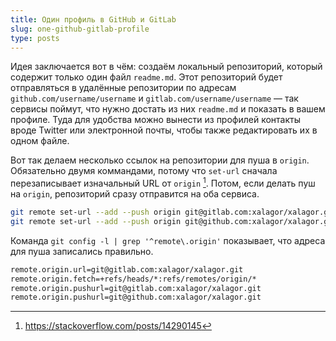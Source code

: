 ```yaml
---
title: Один профиль в GitHub и GitLab
slug: one-github-gitlab-profile
type: posts
---
```


Идея заключается вот в чём: создаём локальный репозиторий, который содержит только один файл `readme.md`. Этот репозиторий будет отправляться в удалённые репозитории по адресам `github.com/username/username` и `gitlab.com/username/username` — так сервисы поймут, что нужно достать из них `readme.md` и показать в вашем профиле. Туда для удобства можно вынести из профилей контакты вроде Twitter или электронной почты, чтобы также редактировать их в одном файле.

Вот так делаем несколько ссылок на репозитории для пуша в `origin`. Обязательно двумя коммандами, потому что `set-url` сначала перезаписывает изначальный URL от `origin` [^1]. Потом, если делать пуш на `origin`, репозиторий сразу отправится на оба сервиса.

```bash
git remote set-url --add --push origin git@gitlab.com:xalagor/xalagor.git
git remote set-url --add --push origin git@github.com:xalagor/xalagor.git
```

Команда `git config -l | grep '^remote\.origin'` показывает, что адреса для пуша записались правильно.

```bash
remote.origin.url=git@gitlab.com:xalagor/xalagor.git
remote.origin.fetch=+refs/heads/*:refs/remotes/origin/*
remote.origin.pushurl=git@gitlab.com:xalagor/xalagor.git
remote.origin.pushurl=git@github.com:xalagor/xalagor.git
```

[^1]: https://stackoverflow.com/posts/14290145
